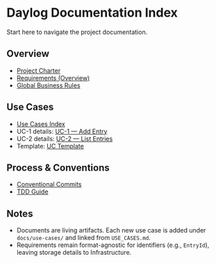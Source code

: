 # Daylog Documentation Index

Start here to navigate the project documentation.

## Overview
- [Project Charter](PROJECT_CHARTER.md)
- [Requirements (Overview)](REQUIREMENTS.md)
- [Global Business Rules](BUSINESS_RULES.md)

## Use Cases
- [Use Cases Index](USE_CASES.md)
- UC-1 details: [UC-1 — Add Entry](use-cases/UC-1-AddEntry.md)
- UC-2 details: [UC-2 — List Entries](use-cases/UC-2-ListEntries.md)
- Template: [UC Template](use-cases/UC_TEMPLATE.md)

## Process & Conventions
- [Conventional Commits](CONVENTIONAL_COMMITS.md)
- [TDD Guide](TDD_GUIDE.md)

## Notes
- Documents are living artifacts. Each new use case is added under `docs/use-cases/` and linked from `USE_CASES.md`.
- Requirements remain format-agnostic for identifiers (e.g., `EntryId`), leaving storage details to Infrastructure.


